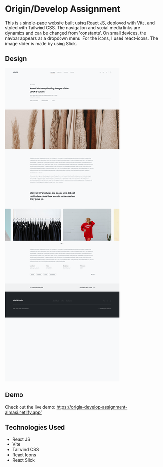 # Origin/Develop Assignment

This is a single-page website built using React JS, deployed with Vite, and styled with Tailwind CSS. The navigation and social media links are dynamics and can be changed from 'constants'. On small devices, the navbar appears as a dropdown menu. For the icons, I used react-icons. The image slider is made by using Slick.

## Design
![This is the base design that I recreated](design.png)

## Demo
Check out the live demo: https://origin-develop-assignment-almasi.netlify.app/

## Technologies Used
- React JS
- Vite
- Tailwind CSS
- React Icons
- React Slick
